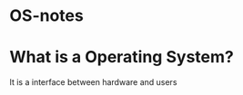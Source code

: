 # OS-notes

<h1> What is a Operating System? </h1>
<p> It is a interface between hardware and users </p>
